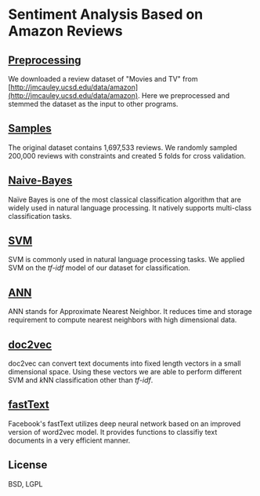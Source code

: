 Sentiment Analysis Based on Amazon Reviews
=============

## [Preprocessing](Preprocessing)
We downloaded a review dataset of "Movies and TV" from [http://jmcauley.ucsd.edu/data/amazon](http://jmcauley.ucsd.edu/data/amazon). Here we preprocessed and stemmed the dataset as the input to other programs.

## [Samples](Samples)
The original dataset contains 1,697,533 reviews. We randomly sampled 200,000 reviews with constraints and created 5 folds for cross validation.

## [Naive-Bayes](Naive-Bayes)
Naïve Bayes is one of the most classical classification algorithm that are widely used in natural language processing. It natively supports multi-class classification tasks.

## [SVM](SVM)
SVM is commonly used in natural language processing tasks. We applied SVM on the *tf-idf* model of our dataset for classification.

## [ANN](ANN)
ANN stands for Approximate Nearest Neighbor. It reduces time and storage requirement to compute nearest neighbors with high dimensional data.

## [doc2vec](doc2vec)
doc2vec can convert text documents into fixed length vectors in a small dimensional space. Using these vectors we are able to perform different SVM and *k*NN classification other than *tf-idf*.

## [fastText](fastText)
Facebook's fastText utilizes deep neural network based on an improved version of word2vec model. It provides functions to classifiy text documents in a very efficient manner.

## License
BSD, LGPL
